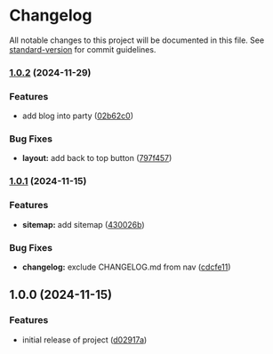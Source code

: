 # Changelog

All notable changes to this project will be documented in this file. See [standard-version](https://github.com/conventional-changelog/standard-version) for commit guidelines.

### [1.0.2](https://github.com/programinglive/programinglive.github.io/compare/v1.0.1...v1.0.2) (2024-11-29)


### Features

* add blog into party ([02b62c0](https://github.com/programinglive/programinglive.github.io/commit/02b62c0a582121bc79a9ea3e4bba27b98f01c8a8))


### Bug Fixes

* **layout:** add back to top button ([797f457](https://github.com/programinglive/programinglive.github.io/commit/797f457e1a6aa6b267dbc1602b9905b525a1f6a1))

### [1.0.1](https://github.com/programinglive/programinglive.github.io/compare/v1.0.0...v1.0.1) (2024-11-15)


### Features

* **sitemap:** add sitemap ([430026b](https://github.com/programinglive/programinglive.github.io/commit/430026b6a1aef7da9078b3ebcc6b442f830221eb))


### Bug Fixes

* **changelog:** exclude CHANGELOG.md from nav ([cdcfe11](https://github.com/programinglive/programinglive.github.io/commit/cdcfe11ca9b5e0d8f14a18c24b4b414df6810e86))

## 1.0.0 (2024-11-15)

### Features

* initial release of project ([d02917a](https://github.com/programinglive/programinglive.github.io/commit/d02917ac1de73221800c4bae3345b6be55cb6ebf))